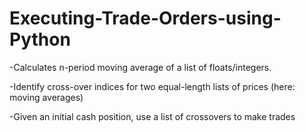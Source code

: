 # Executing-Trade-Orders-using-Python

-Calculates n-period moving average of a list of floats/integers.

-Identify cross-over indices for two equal-length lists of prices (here: moving averages)

-Given an initial cash position, use a list of crossovers to make trades
